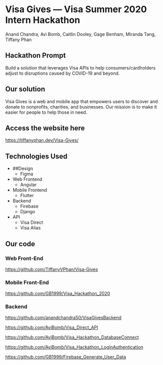 # Visa Gives — Visa Summer 2020 Intern Hackathon
Anand Chandra, Avi Bomb, Caitlin Dooley, Gage Benham, Miranda Tang, Tiffany Phan

## Hackathon Prompt
Build a solution that leverages Visa APIs to help consumers/cardholders adjust to disruptions caused by COVID-19 and beyond.

## Our solution
Visa Gives is a web and mobile app that empowers users to discover and donate to nonprofits, charities, and businesses. Our mission is to make it easier for people to help those in need.

## Access the website here
https://tiffanyphan.dev/Visa-Gives/

## Technologies Used
* ##Design
  * Figma
* Web Frontend
  * Angular
* Mobile Frontend
  * Flutter
* Backend
  * Firebase
  * Django
* API
  * Visa Direct
  * Visa Alias

## Our code

### Web Front-End
https://github.com/TiffanyVPhan/Visa-Gives

### Mobile Front-End
https://github.com/GB1999/Visa_Hackathon_2020

### Backend
https://github.com/anandchandra50/VisaGivesBackend

https://github.com/AviBomb/Visa_Direct_API

https://github.com/AviBomb/Visa_Hackathon_DatabaseConnect

https://github.com/AviBomb/Visa_Hackathon_LoginAuthentication

https://github.com/GB1999/Firebase_Generate_User_Data
